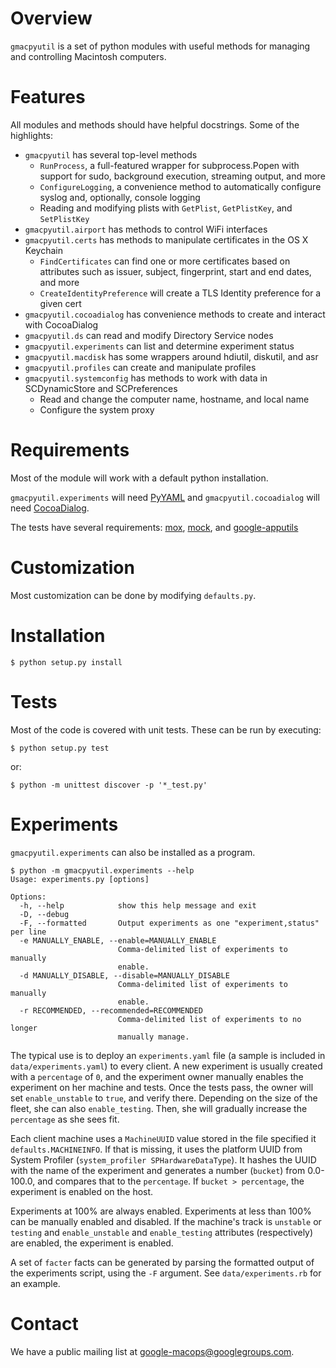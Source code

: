 # Overview
`gmacpyutil` is a set of python modules with useful methods for managing and controlling Macintosh computers.

# Features
All modules and methods should have helpful docstrings. Some of the highlights:
- `gmacpyutil` has several top-level methods
  - `RunProcess`, a full-featured wrapper for subprocess.Popen with support for sudo, background execution, streaming output, and more
  - `ConfigureLogging`, a convenience method to automatically configure syslog and, optionally, console logging
  - Reading and modifying plists with `GetPlist`, `GetPlistKey`, and `SetPlistKey`
- `gmacpyutil.airport` has methods to control WiFi interfaces
- `gmacpyutil.certs` has methods to manipulate certificates in the OS X Keychain
  - `FindCertificates` can find one or more certificates based on attributes such as issuer, subject, fingerprint, start and end dates, and more
  - `CreateIdentityPreference` will create a TLS Identity preference for a given cert
- `gmacpyutil.cocoadialog` has convenience methods to create and interact with CocoaDialog
- `gmacpyutil.ds` can read and modify Directory Service nodes
- `gmacpyutil.experiments` can list and determine experiment status
- `gmacpyutil.macdisk` has some wrappers around hdiutil, diskutil, and asr
- `gmacpyutil.profiles` can create and manipulate profiles
- `gmacpyutil.systemconfig` has methods to work with data in SCDynamicStore and SCPreferences
  - Read and change the computer name, hostname, and local name
  - Configure the system proxy

# Requirements
Most of the module will work with a default python installation.

`gmacpyutil.experiments` will need [PyYAML][] and `gmacpyutil.cocoadialog` will need [CocoaDialog][].

The tests have several requirements: [mox][], [mock][], and [google-apputils][]

# Customization
Most customization can be done by modifying `defaults.py`.

# Installation
```
$ python setup.py install
```

# Tests
Most of the code is covered with unit tests. These can be run by executing:
```
$ python setup.py test
```
or:
```
$ python -m unittest discover -p '*_test.py'
```

# Experiments
`gmacpyutil.experiments` can also be installed as a program.
```
$ python -m gmacpyutil.experiments --help
Usage: experiments.py [options]

Options:
  -h, --help            show this help message and exit
  -D, --debug
  -F, --formatted       Output experiments as one "experiment,status" per line
  -e MANUALLY_ENABLE, --enable=MANUALLY_ENABLE
                        Comma-delimited list of experiments to manually
                        enable.
  -d MANUALLY_DISABLE, --disable=MANUALLY_DISABLE
                        Comma-delimited list of experiments to manually
                        enable.
  -r RECOMMENDED, --recommended=RECOMMENDED
                        Comma-delimited list of experiments to no longer
                        manually manage.

```

The typical use is to deploy an `experiments.yaml` file (a sample is included in `data/experiments.yaml`) to every client. A new experiment is usually created with a `percentage` of `0`, and the experiment owner manually enables the experiment on her machine and tests. Once the tests pass, the owner will set `enable_unstable` to `true`, and verify there. Depending on the size of the fleet, she can also `enable_testing`. Then, she will gradually increase the `percentage` as she sees fit.

Each client machine uses a `MachineUUID` value stored in the file specified it `defaults.MACHINEINFO`. If that is missing, it uses the platform UUID from System Profiler (`system_profiler SPHardwareDataType`). It hashes the UUID with the name of the experiment and generates a number (`bucket`) from 0.0-100.0, and compares that to the `percentage`. If `bucket > percentage`, the experiment is enabled on the host.

Experiments at 100% are always enabled. Experiments at less than 100% can be manually enabled and disabled. If the machine's track is `unstable` or `testing` and `enable_unstable` and `enable_testing` attributes (respectively) are enabled, the experiment is enabled.

A set of `facter` facts can be generated by parsing the formatted output of the experiments script, using the `-F` argument. See `data/experiments.rb` for an example.

# Contact
We have a public mailing list at [google-macops@googlegroups.com](https://groups.google.com/forum/#!forum/google-macops).


  [PyYaml]: http://pyyaml.org/wiki/PyYAML
  [CocoaDialog]: http://mstratman.github.io/cocoadialog/
  [mox]: https://code.google.com/p/pymox/
  [mock]: http://www.voidspace.org.uk/python/mock/
  [google-apputils]: https://code.google.com/p/google-apputils-python/
